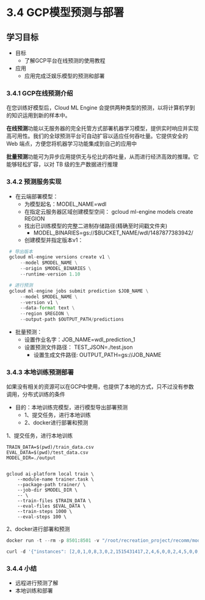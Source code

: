 # 3.4 GCP模型预测与部署

## 学习目标

- 目标
  - 了解GCP平台在线预测的使用教程
- 应用
  - 应用完成泛娱乐模型的预测和部署

### 3.4.1 GCP在线预测介绍

在您训练好模型后，Cloud ML Engine 会提供两种类型的预测，以将计算机学到的知识运用到新的样本中。

**在线预测**功能以无服务器的完全托管方式部署机器学习模型，提供实时响应并实现高可用性。我们的全球预测平台可自动扩容以适应任何吞吐量。它提供安全的 Web 端点，方便您将机器学习功能集成到自己的应用中

**批量预测**功能可为异步应用提供无与伦比的吞吐量，从而进行经济高效的推理。它能够轻松扩容，以对 TB 级的生产数据进行推理

### 3.4.2 预测服务实现

* 在云端部署模型：
  * 为模型起名：MODEL_NAME=wdl
  * 在指定云服务器区域创建模型空间： gcloud ml-engine models create REGION
  * 找出已训练模型的完整二进制存储路径(精确至时间戳文件夹)
    * MODEL_BINARIES=gs://$BUCKET_NAME/wdl/1487877383942/
  * 创建模型并指定版本v1：

```python
 # 导出版本
 gcloud ml-engine versions create v1 \
     --model $MODEL_NAME \
     --origin $MODEL_BINARIES \
     --runtime-version 1.10

 # 进行预测
 gcloud ml-engine jobs submit prediction $JOB_NAME \
     --model $MODEL_NAME \
     --version v1 \
     --data-format text \
     --region $REGION \
     --output-path $OUTPUT_PATH/predictions
```

* 批量预测：
  * 设置作业名字：JOB_NAME=wdl_prediction_1
  * 设置预测文件路径： TEST_JSON=./test.json
    * 设置生成文件路径: OUTPUT_PATH=gs://JOB_NAME
  

### 3.4.3 本地训练预测部署

如果没有相关的资源可以在GCP中使用，也提供了本地的方式，只不过没有参数调用，分布式训练的条件

* 目的：本地训练完模型，进行模型导出部署预测
  * 1、提交任务，进行本地训练
  * 2、docker进行部署和预测

1、提交任务，进行本地训练

```shell
TRAIN_DATA=$(pwd)/train_data.csv
EVAL_DATA=$(pwd)/test_data.csv
MODEL_DIR=./output


gcloud ai-platform local train \
    --module-name trainer.task \
    --package-path trainer/ \
    --job-dir $MODEL_DIR \
    -- \
    --train-files $TRAIN_DATA \
    --eval-files $EVAL_DATA \
    --train-steps 1000 \
    --eval-steps 100 \
```

2、docker进行部署和预测

```python
docker run -t --rm -p 8501:8501 -v "/root/recreation_project/recomm/model/output/nss:/models/wdl" -e MODEL_NAME=wdl tensorflow/serving &

curl -d '{"instances": [2,0,1,0,8,3,0,2,1515431417,2,4,6,0,0,2,4,5,0,0,0]}' -X POST http://localhost:8501/v1/models/wdl:predict
```

### 3.4.4 小结

* 远程进行预测了解
* 本地训练和部署